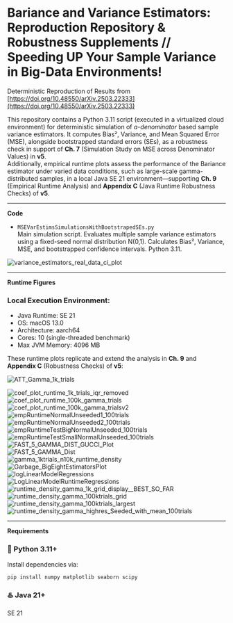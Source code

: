 # Bariance and Variance Estimators: Reproduction Repository & Robustness Supplements // Speeding UP Your Sample Variance in Big-Data Environments!  
Deterministic Reproduction of Results from [https://doi.org/10.48550/arXiv.2503.22333](https://doi.org/10.48550/arXiv.2503.22333)

This repository contains a Python 3.11 script (executed in a virtualized cloud environment) for deterministic simulation of *a-denominator* based sample variance estimators. It computes Bias², Variance, and Mean Squared Error (MSE), alongside bootstrapped standard errors (SEs), as a robustness check in support of **Ch. 7** (Simulation Study on MSE across Denominator Values) in **v5**.  
Additionally, empirical runtime plots assess the performance of the Bariance estimator under varied data conditions, such as large-scale gamma-distributed samples, in a local Java SE 21 environment—supporting **Ch. 9** (Empirical Runtime Analysis) and **Appendix C** (Java Runtime Robustness Checks) of **v5**.

---

**Code**  
- `MSEVarEstimsSimulationsWithBootstrapedSEs.py`  
  Main simulation script. Evaluates multiple sample variance estimators using a fixed-seed normal distribution N(0,1). Calculates Bias², Variance, MSE, and bootstrapped confidence intervals. Python 3.11.

![variance_estimators_real_data_ci_plot](https://github.com/user-attachments/assets/9addc5dc-b3e4-4a73-a8d1-a2b3d1009572)

---

**Runtime Figures**

### Local Execution Environment:
- Java Runtime: SE 21  
- OS: macOS 13.0  
- Architecture: aarch64  
- Cores: 10 (single-threaded benchmark)  
- Max JVM Memory: 4096 MB  

These runtime plots replicate and extend the analysis in **Ch. 9** and **Appendix C** (Robustness Checks) of **v5**:

![ATT_Gamma_1k_trials](ATT_Gamma_1k_trials.png)

<!-- Images from the 'out/' folder -->
![coef_plot_runtime_1k_trials_iqr_removed](out/coef_plot_runtime_1k_trials_iqr_removed.png)  
![coef_plot_runtime_100k_gamma_trials](out/coef_plot_runtime_100k_gamma_trials.png)  
![coef_plot_runtime_100k_gamma_trialsv2](out/coef_plot_runtime_100k_gamma_trialsv2.png)  
![empRuntimeNormalUnseeded1_100trials](out/empRuntimeNormalUnseeded1_100trials.png)  
![empRuntimeNormalUnseeded2_100trials](out/empRuntimeNormalUnseeded2_100trials.png)  
![empRuntimeTestBigNormalUnseeded_100trials](out/empRuntimeTestBigNormalUnseeded_100trials.png)  
![empRuntimeTestSmallNormalUnseeded_100trials](out/empRuntimeTestSmallNormalUnseeded_100trials.png)  
![FAST_5_GAMMA_DIST_GUCCI_Plot](out/FAST_5_GAMMA_DIST_GUCCI_Plot.png)  
![FAST_5_GAMMA_Dist](out/FAST_5_GAMMA_Dist.png)  
![gamma_1ktrials_n10k_runtime_density](out/gamma_1ktrials_n10k_runtime_density.png)  
![Garbage_BigEightEstimatorsPlot](out/Garbage_BigEightEstimatorsPlot.png)  
![logLinearModelRegressions](out/logLinearModelRegressions.png)  
![LogLinearModelRuntimeRegressions](out/LogLinearModelRuntimeRegressions.png)  
![runtime_density_gamma_1k_grid_display__BEST_SO_FAR](out/runtime_density_gamma_1k_grid_display__BEST_SO_FAR.png)  
![runtime_density_gamma_100ktrials_grid](out/runtime_density_gamma_100ktrials_grid.png)  
![runtime_density_gamma_100ktrials_largest](out/runtime_density_gamma_100ktrials_largest.png)  
![runtime_density_gamma_highres_Seeded_with_mean_100trials](out/runtime_density_gamma_highres_Seeded_with_mean_100trials.png)

---

**Requirements**

### 🐍 Python 3.11+
Install dependencies via:

```bash
pip install numpy matplotlib seaborn scipy
```

### ♨️ Java 21+

SE 21
